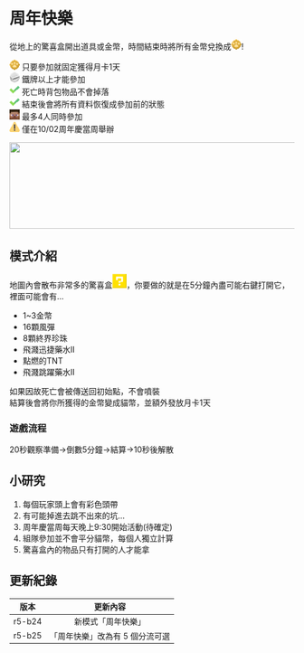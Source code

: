 # 周年快樂

從地上的驚喜盒開出道具或金幣，時間結束時將所有金幣兌換成<img src="https://github.com/CatBudMC/ResourcePack/blob/master/assets/minecraft/textures/emoji/currency.png?raw=true" width="18" height="18"/>!

<img src="https://github.com/CatBudMC/ResourcePack/blob/master/assets/minecraft/textures/emoji/currency.png?raw=true" width="18" height="18"/> 只要參加就固定獲得月卡1天  
<img src="https://github.com/CatBudMC/ResourcePack/blob/master/assets/minecraft/textures/item/menu/rank/iron_rank.png?raw=true" width="18" height="18"/> 鐵牌以上才能參加  
<img src="https://github.com/CatBudMC/ResourcePack/blob/master/assets/minecraft/textures/emoji/check.png?raw=true" width="18" height="18"/> 死亡時背包物品不會掉落  
<img src="https://github.com/CatBudMC/ResourcePack/blob/master/assets/minecraft/textures/emoji/check.png?raw=true" width="18" height="18"/> 結束後會將所有資料恢復成參加前的狀態  
<img src="https://github.com/CatBudMC/ResourcePack/blob/master/assets/minecraft/textures/emoji/mob/steve.png?raw=true" width="18" height="18"/> 最多4人同時參加  
<img src="https://github.com/CatBudMC/ResourcePack/blob/master/assets/minecraft/textures/emoji/warning.png?raw=true" width="18" height="18"/> 僅在10/02周年慶當周舉辦  

<img src="https://cdn.discordapp.com/attachments/1278590591734779904/1413320997519495310/aaaaaaaaaaaaaaaaaaa.png?ex=68bb8140&is=68ba2fc0&hm=8540e88800988f8030defb3f8554c6c1a40153c0f7a069f527c6c70de4f5545b&" width="558" height="153"/>

## 模式介紹

地圖內會散布非常多的驚喜盒<img src="https://github.com/CatBudMC/ResourcePack/blob/master/assets/minecraft/textures/block/custom/surprise_box.png?raw=true" width="25" height="25"/>，你要做的就是在5分鐘內盡可能右鍵打開它，裡面可能會有...

- 1~3金幣
- 16顆風彈
- 8顆終界珍珠
- 飛濺迅捷藥水II
- 點燃的TNT
- 飛濺跳躍藥水II

如果因故死亡會被傳送回初始點，不會噴裝  
結算後會將你所獲得的金幣變成貓幣，並額外發放月卡1天

### 遊戲流程

20秒觀察準備->倒數5分鐘->結算->10秒後解散

## 小研究

1. 每個玩家頭上會有彩色頭帶
2. 有可能掉進去跳不出來的坑...
3. 周年慶當周每天晚上9:30開始活動(待確定)
4. 組隊參加並不會平分貓幣，每個人獨立計算
5. 驚喜盒內的物品只有打開的人才能拿

## 更新紀錄

|版本|更新內容|
|:---:|:---:|
|r5-b24|新模式「周年快樂」|
|r5-b25|「周年快樂」改為有 5 個分流可選|
<!-- markdownlint-disable-file MD033 MD045 -->  